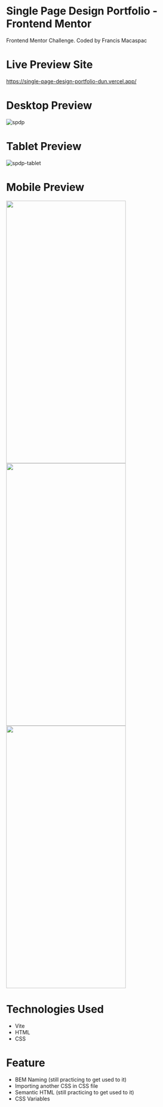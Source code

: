 # Single Page Design Portfolio - Frontend Mentor
Frontend Mentor Challenge. Coded by Francis Macaspac

# Live Preview Site
https://single-page-design-portfolio-dun.vercel.app/

# Desktop Preview
![spdp](https://github.com/francismcpc/single-page-design-portfolio/assets/119109562/78fbd35f-6dcd-46e9-99ea-0fe6ddc31b3b) 

# Tablet Preview
![spdp-tablet](https://github.com/francismcpc/single-page-design-portfolio/assets/119109562/f0dc5448-ffea-4e75-a917-5a0aefd84c34)

# Mobile Preview
<p align="left">
<a>
<img src="https://github.com/francismcpc/single-page-design-portfolio/assets/119109562/f74a3ae2-724a-4a55-acb0-4042f235cd36" height="700" width="320" />
</a>
<a>
<img src="https://github.com/francismcpc/single-page-design-portfolio/assets/119109562/d1b17eda-357b-44e5-a899-84a2963883b6" height="700" width="320" />
</a>
<a>
<img src="https://github.com/francismcpc/single-page-design-portfolio/assets/119109562/9a9554cb-b7fa-44c4-97e8-4c19b3d1fd8e" height="700" width="320" />
</a>
</p>


# Technologies Used
- Vite 
- HTML
- CSS

# Feature
- BEM Naming (still practicing to get used to it)
- Importing another CSS in CSS file
- Semantic HTML (still practicing to get used to it)
- CSS Variables

